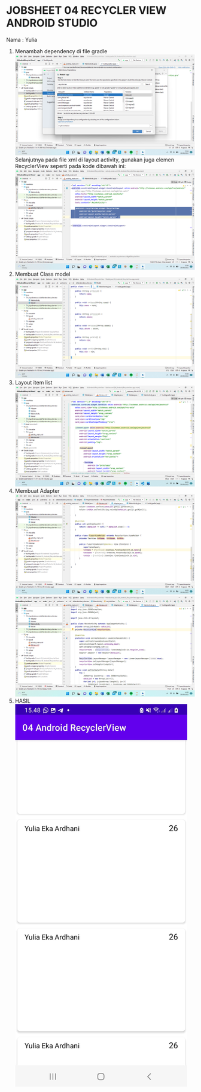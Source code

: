 # JOBSHEET 04 RECYCLER VIEW ANDROID STUDIO
Nama : Yulia
1. Menambah dependency di file gradle
![Hasil Praktikum](ss/ss00.png)
Selanjutnya pada file xml di layout activity, gunakan juga elemen RecyclerView seperti pada kode dibawah ini:
![Hasil Praktikum](ss/ss01.png)
2. Membuat Class model
![Hasil Praktikum](ss/ss02.png)
3. Layout item list
![Hasil Praktikum](ss/ss03.png)
4. Membuat Adapter
![Hasil Praktikum](ss/ss04.png)
![Hasil Praktikum](ss/ss05.png)
5. HASIL
![Hasil Praktikum](ss/ss06.jpeg)
